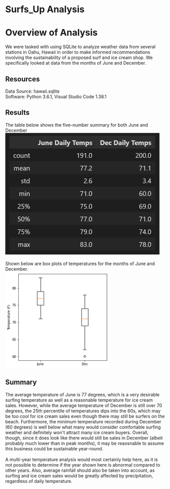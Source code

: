 # Surfs_Up Analysis
# Overview of Analysis
We were tasked with using SQLite to analyze weather data from several stations in Oahu, Hawaii in order to make informed recommendations involving the sustainability of a proposed surf and ice cream shop.  We specifically looked at data from the months of June and December.

## Resources
Data Source: hawaii.sqlite<br />
Software: Python 3.6.1, Visual Studio Code 1.38.1<br />

## Results
The table below shows the five-number summary for both June and December
![alt text](https://github.com/bmoazen/Surfs_Up/blob/main/June%20and%20Dec%20Table.PNG?raw=true)<br />
<br />
Shown below are box plots of temperatures for the months of June and December.<br />
![alt text](https://github.com/bmoazen/Surfs_Up/blob/main/June%20and%20Dec%20Temps.png?raw=true)<br />

## Summary
The average temperature of June is 77 degrees, which is a very desirable surfing temperature as well as a reasonable temperature for ice cream sales.  However, while the average temperature of December is still over 70 degrees, the 25th percentile of temperatures dips into the 60s, which may be too cool for ice cream sales even though there may still be surfers on the beach.  Furthermore, the minimum temperature recorded during December (60 degrees) is well below what many would consider comfortable surfing weather and definitely won't attract many ice cream buyers. Overall, though, since it does look like there would still be sales in December (albeit probably much lower than in peak months), it may be reaosnable to assume this business could be sustainable year-round.<br />
<br />
A multi-year temperature analysis would most certainly help here, as it is not possible to determine if the year shown here is abnormal compared to other years.  Also, average rainfall should also be taken into account, as surfing and ice cream sales would be greatly affected by precipitation, regardless of daily temperature.
 
